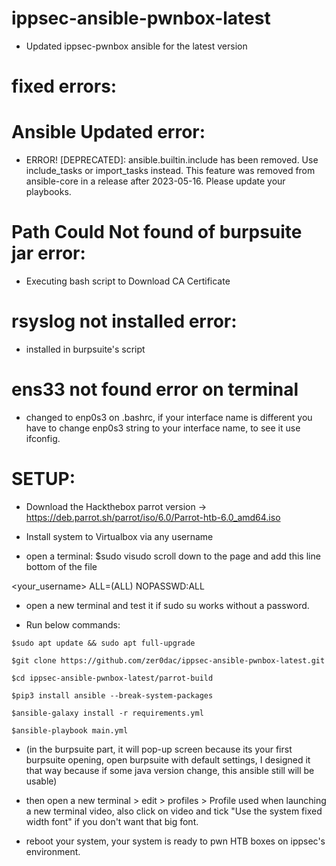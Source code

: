 # ippsec-ansible-pwnbox-latest
* Updated ippsec-pwnbox ansible for the latest version


# fixed errors: 

# Ansible Updated error:

* ERROR! [DEPRECATED]: ansible.builtin.include has been removed. Use include_tasks or import_tasks instead. This feature was removed from ansible-core in a release after 2023-05-16. Please update your playbooks.

# Path Could Not found of burpsuite jar error:
* Executing bash script to Download CA Certificate 

# rsyslog not installed error:
* installed in burpsuite's script

# ens33 not found error on terminal
* changed to enp0s3 on .bashrc, if your interface name is different you have to change enp0s3 string to your interface name, to see it use ifconfig.






# SETUP:

* Download the Hackthebox parrot version -> https://deb.parrot.sh/parrot/iso/6.0/Parrot-htb-6.0_amd64.iso

* Install system to Virtualbox via any username

* open a terminal:
$sudo visudo
scroll down to the page and add this line bottom of the file

<your_username> ALL=(ALL) NOPASSWD:ALL

* open a new terminal and test it if sudo su works without a password.

* Run below commands:

`$sudo apt update && sudo apt full-upgrade`

`$git clone https://github.com/zer0dac/ippsec-ansible-pwnbox-latest.git`

`$cd ippsec-ansible-pwnbox-latest/parrot-build`

`$pip3 install ansible --break-system-packages`

`$ansible-galaxy install -r requirements.yml`

`$ansible-playbook main.yml`

* (in the burpsuite part, it will pop-up screen because its your first burpsuite opening, open burpsuite with default settings, I designed it that way because if some java version change, this ansible still will be usable)

* then open a new terminal > edit > profiles > Profile used when launching a new terminal video, also click on video and tick "Use the system fixed width font" if you don't want that big font.

* reboot your system, your system is ready to pwn HTB boxes on ippsec's environment.
